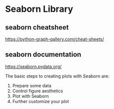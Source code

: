 # Seaborn Library

## seaborn cheatsheet
https://python-graph-gallery.com/cheat-sheets/

## seaborn documentation
https://seaborn.pydata.org/


The basic steps to creating plots with Seaborn are:
 1. Prepare some data
 2. Control figure aesthetics
 3. Plot with Seaborn
 4. Further customize your plot


